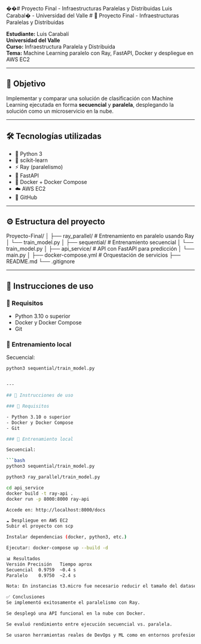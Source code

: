 ��#   P r o y e c t o   F i n a l   -   I n f r a e s t r u c t u r a s   P a r a l e l a s   y   D i s t r i b u i d a s 
 L u i s   C a r a b a l �   -   U n i v e r s i d a d   d e l   V a l l e 
 
 # 🧠 Proyecto Final - Infraestructuras Paralelas y Distribuidas

**Estudiante:** Luis Carabalí  
**Universidad del Valle**  
**Curso:** Infraestructura Paralela y Distribuida  
**Tema:** Machine Learning paralelo con Ray, FastAPI, Docker y despliegue en AWS EC2

---

## 🎯 Objetivo

Implementar y comparar una solución de clasificación con Machine Learning ejecutada en forma **secuencial** y **paralela**, desplegando la solución como un microservicio en la nube.

---

## 🛠️ Tecnologías utilizadas

- 🐍 Python 3
- 🤖 scikit-learn
- ⚡ Ray (paralelismo)
- 🚀 FastAPI
- 🐳 Docker + Docker Compose
- ☁️ AWS EC2
- 🐙 GitHub

---

## ⚙️ Estructura del proyecto

Proyecto-Final/
│
├── ray_parallel/ # Entrenamiento en paralelo usando Ray
│ └── train_model.py
│
├── sequential/ # Entrenamiento secuencial
│ └── train_model.py
│
├── api_service/ # API con FastAPI para predicción
│ └── main.py
│
├── docker-compose.yml # Orquestación de servicios
├── README.md
└── .gitignore


---

## 🧪 Instrucciones de uso

### 🧱 Requisitos

- Python 3.10 o superior
- Docker y Docker Compose
- Git

### 🚀 Entrenamiento local

Secuencial:

```bash
python3 sequential/train_model.py


---

## 🧪 Instrucciones de uso

### 🧱 Requisitos

- Python 3.10 o superior
- Docker y Docker Compose
- Git

### 🚀 Entrenamiento local

Secuencial:

```bash
python3 sequential/train_model.py

python3 ray_parallel/train_model.py

cd api_service
docker build -t ray-api .
docker run -p 8000:8000 ray-api

Accede en: http://localhost:8000/docs

☁️ Despliegue en AWS EC2
Subir el proyecto con scp

Instalar dependencias (docker, python3, etc.)

Ejecutar: docker-compose up --build -d

📊 Resultados
Versión	Precisión	Tiempo aprox
Secuencial	0.9759	~0.4 s
Paralelo	0.9750	~2.4 s

Nota: En instancias t3.micro fue necesario reducir el tamaño del dataset y ajustar los parámetros de Ray para evitar errores de memoria.

✅ Conclusiones
Se implementó exitosamente el paralelismo con Ray.

Se desplegó una API funcional en la nube con Docker.

Se evaluó rendimiento entre ejecución secuencial vs. paralela.

Se usaron herramientas reales de DevOps y ML como en entornos profesionales.